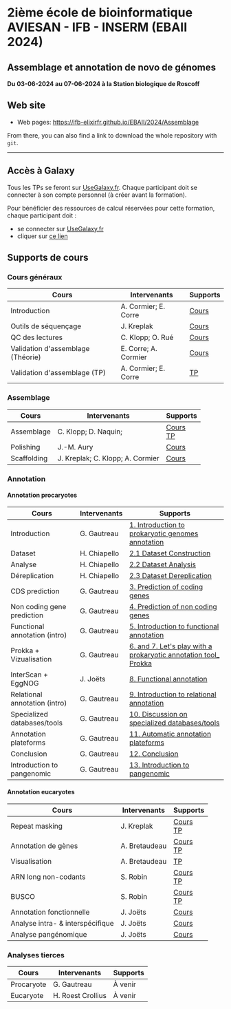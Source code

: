 
# 2ième école de bioinformatique AVIESAN - IFB - INSERM (EBAII 2024)

## Assemblage et annotation de novo de génomes

**Du 03-06-2024 au 07-06-2024 à la Station biologique de Roscoff**


## Web site

- Web pages: <https://ifb-elixirfr.github.io/EBAII/2024/Assemblage>

From there, you can also find a link to download the whole repository with `git`.

****

## Accès à Galaxy

Tous les TPs se feront sur [UseGalaxy.fr](https://usegalaxy.fr). Chaque participant doit se connecter à son compte personnel (à créer avant la formation).

Pour bénéficier des ressources de calcul réservées pour cette formation, chaque participant doit :

- se connecter sur [UseGalaxy.fr](https://usegalaxy.fr)
- cliquer sur [ce lien](https://usegalaxy.fr/join-training/ebaii_aa/)

## Supports de cours

### Cours généraux

| Cours                             | Intervenants         | Supports                                                                                                                                         |
|-----------------------------------|----------------------|--------------------------------------------------------------------------------------------------------------------------------------------------|
| Introduction                      | A. Cormier; E. Corre | [Cours](https://training.galaxyproject.org/training-material/topics/assembly/tutorials/get-started-genome-assembly/slides.html)                  |
| Outils de séquençage              | J. Kreplak           | [Cours](https://docs.google.com/presentation/d/1rtTCyVF4dz0Trmny5e8r1brzfNab8ZUN/edit?usp=sharing&ouid=109813995176155673766&rtpof=true&sd=true) |
| QC des lectures                   | C. Klopp; O. Rué     | [Cours](https://hackmd.io/EsjYvtqdQAmW9RmvKr-aaQ?view)                                                                                           |
| Validation d'assemblage (Théorie) | E. Corre; A. Cormier | [Cours](https://training.galaxyproject.org/training-material/topics/assembly/tutorials/assembly-quality-control/slides.html)                     |
| Validation d'assemblage (TP)      | A. Cormier; E. Corre | [TP](https://training.galaxyproject.org/training-material/topics/assembly/tutorials/assembly-quality-control/tutorial.html)                      |


### Assemblage

| Cours         | Intervenants                     | Supports                                                                                                      |
|---------------|----------------------------------|---------------------------------------------------------------------------------------------------------------|
| Assemblage    | C. Klopp; D. Naquin;             | [Cours](Genome_assembly.pdf) <br> [TP](Genome_assembly_tp.pdf)                                                |
| Polishing     | J.-M. Aury                       | [Cours](https://docs.google.com/presentation/d/1RAScBkXvWkRCuD2WAbgNLJZ8zJNXz9skkHJ-MGp4VBk/edit?usp=sharing) |
| Scaffolding   | J. Kreplak; C. Klopp; A. Cormier | [Cours](https://drive.google.com/file/d/1SRBBqRPUUTePJ7K1wsqbmaFGqAuvVIt6/view?usp=sharing)                   |

### Annotation

#### Annotation procaryotes

| Cours                         | Intervenants | Supports                                                                                                                                                                              |
|-------------------------------|--------------|---------------------------------------------------------------------------------------------------------------------------------------------------------------------------------------|
| Introduction                  | G. Gautreau  | [1. Introduction to prokaryotic genomes annotation](https://github.com/IFB-ElixirFr/EBAII/files/9681928/1.Introduction.to.prokaryotic.genomes.annotation.pdf)|
| Dataset                       | H. Chiapello | [2.1 Dataset Construction](https://github.com/IFB-ElixirFr/EBAII/files/9659668/2.1-Dataset-Construction-EBAIIA.A.pdf)|
| Analyse                       | H. Chiapello | [2.2 Dataset Analysis](https://github.com/IFB-ElixirFr/EBAII/files/9659684/2.2-Dataset-Analysis-EBAIIA.A.pdf)|
| Déreplication                 | H. Chiapello | [2.3 Dataset Dereplication](https://github.com/IFB-ElixirFr/EBAII/files/9659690/2.3-Dataset-Dereplication-EBAIIA.A.pdf)|
| CDS prediction                | G. Gautreau  | [3. Prediction of coding genes](https://github.com/IFB-ElixirFr/EBAII/files/9681927/3.Prediction.of.coding.genes.pdf)|
| Non coding gene prediction    | G. Gautreau  | [4. Prediction of non coding genes](https://github.com/IFB-ElixirFr/EBAII/files/9681926/4.Prediction.of.non.coding.genes.pdf)|
| Functional annotation (intro) | G. Gautreau  | [5. Introduction to functional annotation](https://github.com/IFB-ElixirFr/EBAII/files/9681925/5.Introduction.to.functional.annotation.pdf)|
| Prokka + Vizualisation        | G. Gautreau  | [6. and 7. Let's play with a prokaryotic annotation tool_ Prokka](https://github.com/IFB-ElixirFr/EBAII/files/9681924/6.and.7.Let.s.play.with.a.prokaryotic.annotation.tool_.Prokka_JBrowse.pdf)|
| InterScan + EggNOG            | J. Joëts     | [8. Functional annotation](https://github.com/IFB-ElixirFr/EBAII/files/9662567/FunctAnnot.jjoets.pdf)|
| Relational annotation (intro) | G. Gautreau  | [9. Introduction to relational annotation](https://github.com/IFB-ElixirFr/EBAII/files/9681923/9.Introduction.to.relational.annotation.pdf)|
| Specialized databases/tools   | G. Gautreau  | [10. Discussion on specialized databases/tools](https://github.com/IFB-ElixirFr/EBAII/files/9681921/10.Discussion.on.specialized.databases.pdf)|
| Annotation plateforms          | G. Gautreau  | [11. Automatic annotation plateforms](https://github.com/IFB-ElixirFr/EBAII/files/9681920/_11.Automatic.annotation.plateform.pdf)|
| Conclusion                    | G. Gautreau  | [12. Conclusion](https://github.com/IFB-ElixirFr/EBAII/files/9681919/12.Conclusion.prokaryotic.genome.annotation.pdf)|
| Introduction to pangenomic    | G. Gautreau  | [13. Introduction to pangenomic](https://github.com/IFB-ElixirFr/EBAII/files/9681917/13.Introduction.to.pangenomic.pdf)|

#### Annotation eucaryotes

| Cours                            | Intervenants  | Supports |
|----------------------------------|---------------|----------|
| Repeat masking                   | J. Kreplak    | [Cours](https://drive.google.com/file/d/1rcF9d7ZG4gPMrMYjt3vhwGzCGhdF2BVy/view?usp=sharing) <br> [TP](https://training.galaxyproject.org/training-material/topics/genome-annotation/tutorials/repeatmasker/tutorial.html) |
| Annotation de gènes              | A. Bretaudeau | [Cours](https://training.galaxyproject.org/training-material/topics/genome-annotation/slides/introduction.html)<br>[TP](https://training.galaxyproject.org/topics/genome-annotation/tutorials/funannotate/tutorial.html) |
| Visualisation                    | A. Bretaudeau | [TP](https://training.galaxyproject.org/topics/genome-annotation/tutorials/funannotate/tutorial.html#visualisation-with-a-genome-browser) |
| ARN long non-codants             | S. Robin      | [Cours](FEELnc_Sept_2022.pdf)<br>[TP](https://training.galaxyproject.org/topics/genome-annotation/tutorials/lncrna/tutorial.html) |
| BUSCO                            | S. Robin      | [Cours](BUSCO_Sept_2022.pdf)<br>[TP]() |
| Annotation fonctionnelle         | J. Joëts      | [Cours](https://drive.google.com/file/d/1vP2NMW0c0aOWSRHKwU3FNHzHRovg9GMp/view?usp=sharing) |
| Analyse intra- & interspécifique | J. Joëts      |  [Cours](https://drive.google.com/file/d/1UQuovplBzxYgk-kIw8E5dIJ-ids2yVmh/view?usp=sharing) |
| Analyse pangénomique             | J. Joëts      |  [Cours](https://drive.google.com/file/d/1ueTV24RUvvof4rUSKv7dKRYr5HcGvarq/view?usp=sharing) |


### Analyses tierces

| Cours      | Intervenants      | Supports |
|------------|-------------------|----------|
| Procaryote | G. Gautreau       |  À venir |
| Eucaryote  | H. Roest Crollius |  À venir |
